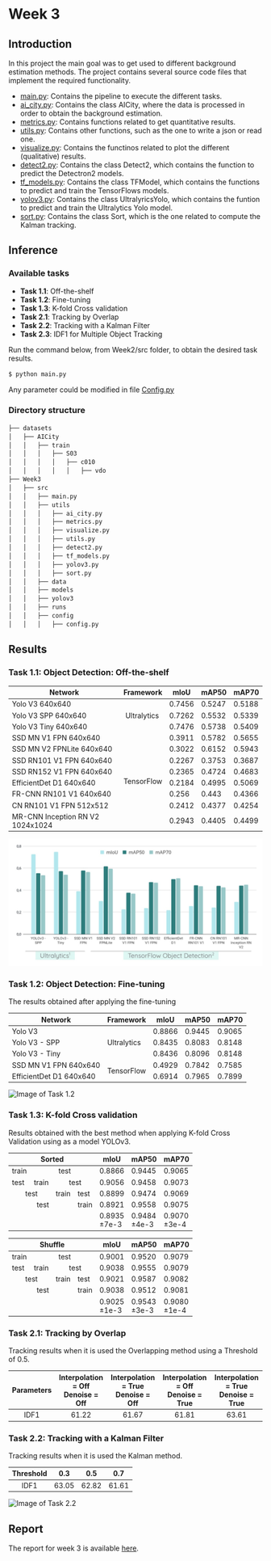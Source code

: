 # Week 3

## Introduction
In this project the main goal was to get used to different background estimation methods. The project contains several source code files that implement the required functionality.

* [main.py](https://github.com/mcv-m6-video/mcv-m6-2021-team3/tree/main/Week2/src/main.py): Contains the pipeline to execute the different tasks.
* [ai_city.py](https://github.com/mcv-m6-video/mcv-m6-2021-team3/tree/main/Week2/src/utils/ai_city.py): Contains the class AICity, where the data is processed in order to obtain the background estimation.
* [metrics.py](https://github.com/mcv-m6-video/mcv-m6-2021-team3/tree/main/Week2/src/utils/metrics.py): Contains functions related to get quantitative results.
* [utils.py](https://github.com/mcv-m6-video/mcv-m6-2021-team3/tree/main/Week2/src/utils/utils.py): Contains other functions, such as the one to write a json or read one.
* [visualize.py](https://github.com/mcv-m6-video/mcv-m6-2021-team3/tree/main/Week2/src/utils/visualize.py): Contains the functinos related to plot the different (qualitative) results.
* [detect2.py](https://github.com/mcv-m6-video/mcv-m6-2021-team3/tree/main/Week2/src/utils/detect2.py): Contains the class Detect2, which contains the function to predict the Detectron2 models.
* [tf_models.py](https://github.com/mcv-m6-video/mcv-m6-2021-team3/tree/main/Week2/src/utils/tf_models.py): Contains the class TFModel, which contains the functions to predict and train the TensorFlows models.
* [yolov3.py](https://github.com/mcv-m6-video/mcv-m6-2021-team3/tree/main/Week2/src/utils/yolov3.py): Contains the class UltralyricsYolo, which contains the funtion to predict and train the Ultralytics Yolo model. 
* [sort.py](https://github.com/mcv-m6-video/mcv-m6-2021-team3/tree/main/Week2/src/utils/sort.py): Contains the class Sort, which is the one related to compute the Kalman tracking.


## Inference
### Available tasks
* **Task 1.1**: Off-the-shelf
* **Task 1.2**: Fine-tuning
* **Task 1.3**: K-fold Cross validation
* **Task 2.1**: Tracking by Overlap
* **Task 2.2**: Tracking with a Kalman Filter
* **Task 2.3**: IDF1 for Multiple Object Tracking


Run the command below, from Week2/src folder, to obtain the desired task results.

```bash
$ python main.py 
```
Any parameter could be modified in file [Config.py](https://github.com/mcv-m6-video/mcv-m6-2021-team3/blob/main/Week2/src/config/config.py)

### Directory structure

```bash
├── datasets
│   ├── AICity
│   │   ├── train
│   │   │   ├── S03
│   │   │   │   ├── c010
│   │   │   │   │   ├── vdo
├── Week3
│   ├── src
│   │   ├── main.py
│   │   ├── utils
│   │   │   ├── ai_city.py
│   │   │   ├── metrics.py
│   │   │   ├── visualize.py
│   │   │   ├── utils.py
│   │   │   ├── detect2.py
│   │   │   ├── tf_models.py
│   │   │   ├── yolov3.py
│   │   │   ├── sort.py
│   │   ├── data
│   │   ├── models
│   │   ├── yolov3
│   │   ├── runs
│   │   ├── config
│   │   │   ├── config.py
```

## Results
### Task 1.1: Object Detection: Off-the-shelf

<table>
    <thead>
        <tr>
            <th>Network</th>
            <th>Framework</th>
            <th>mIoU</th>
            <th>mAP50</th>
            <th>mAP70</th>
        </tr>
    </thead>
    <tbody>
        <tr>
            <td>Yolo V3 640x640</td>
            <td rowspan=3>&nbsp;Ultralytics</td>
            <td>0.7456</td>
            <td>0.5247</td>
            <td>0.5188</td>
        </tr>
        <tr>
            <td>Yolo V3 SPP 640x640</td>
            <td>0.7262</td>
            <td>0.5532</td>
            <td>0.5339</td>
        </tr>
        <tr>
            <td>Yolo V3 Tiny 640x640</td>
            <td>0.7476</td>
            <td>0.5738</td>
            <td>0.5409</td>
        </tr>
        <tr>
            <td>SSD MN V1 FPN 640x640</td>
            <td rowspan=8>TensorFlow</td>
            <td>0.3911</td>
            <td>0.5782</td>
            <td>0.5655</td>
        </tr>
        <tr>
            <td>SSD MN V2 FPNLite 640x640</td>
            <td>0.3022</td>
            <td>0.6152</td>
            <td>0.5943</td>
        </tr>
        <tr>
            <td>SSD RN101 V1 FPN 640x640</td>
            <td>0.2267</td>
            <td>0.3753</td>
            <td>0.3687</td>
        </tr>
        <tr>
            <td>SSD RN152 V1 FPN 640x640</td>
            <td>0.2365</td>
            <td>0.4724</td>
            <td>0.4683</td>
        </tr>
        <tr>
            <td>EfficientDet D1 640x640</td>
            <td>0.2184</td>
            <td>0.4995</td>
            <td>0.5069</td>
        </tr>
        <tr>
            <td>FR-CNN RN101 V1 640x640</td>
            <td>0.256</td>
            <td>0.443</td>
            <td>0.4366</td>
        </tr>
        <tr>
            <td>CN RN101 V1 FPN 512x512</td>
            <td>0.2412</td>
            <td>0.4377</td>
            <td>0.4254</td>
        </tr>
        <tr>
            <td>MR-CNN Inception RN V2 1024x1024</td>
            <td>0.2943</td>
            <td>0.4405</td>
            <td>0.4499</td>
        </tr>
    </tbody>
</table>
 

![Image of Task 1.1](Week3/Task11.jpg)

### Task 1.2: Object Detection: Fine-tuning

The results obtained after applying the fine-tuning

<table>
    <thead>
        <tr>
            <th>Network</th>
            <th>Framework</th>
            <th>mIoU</th>
            <th>mAP50</th>
            <th>mAP70</th>
        </tr>
    </thead>
    <tbody>
        <tr>
            <td>Yolo V3</td>
            <td rowspan=3>Ultralytics</td>
            <td>0.8866</td>
            <td>0.9445</td>
            <td>0.9065</td>
        </tr>
        <tr>
            <td>Yolo V3 - SPP</td>
            <td>0.8435</td>
            <td>0.8083</td>
            <td>0.8148</td>
        </tr>
        <tr>
            <td>Yolo V3 - Tiny</td>
            <td>0.8436</td>
            <td>0.8096</td>
            <td>0.8148</td>
        </tr>
        <tr>
            <td>SSD MN V1 FPN 640x640</td>
            <td rowspan=2>TensorFlow</td>
            <td>0.4929</td>
            <td>0.7842</td>
            <td>0.7585</td>
        </tr>
        <tr>
            <td>EfficientDet D1 640x640</td>
            <td>0.6914</td>
            <td>0.7965</td>
            <td>0.7899</td>
        </tr>
    </tbody>
</table>

![Image of Task 1.2](https://github.com/mcv-m6-video/mcv-m6-2021-team3/tree/main/Week3/Task12.jpg)

### Task 1.3: K-fold Cross validation

Results obtained with the best method when applying K-fold Cross Validation using as a model YOLOv3.

<table>
    <thead>
        <tr>
            <th colspan=4>Sorted</th>
            <th>mIoU</th>
            <th>mAP50</th>
            <th>mAP70</th>
        </tr>
    </thead>
    <tbody>
        <tr>
            <td>train</td>
            <td colspan=3>&nbsp;&nbsp;&nbsp;&nbsp;&nbsp;&nbsp;&nbsp;&nbsp;&nbsp;&nbsp;&nbsp;&nbsp;&nbsp;test</td>
            <td>0.8866</td>
            <td>0.9445</td>
            <td>0.9065</td>
        </tr>
        <tr>
            <td>test</td>
            <td>train</td>
            <td colspan=2>&nbsp;&nbsp;&nbsp;&nbsp;&nbsp;&nbsp;&nbsp;test</td>
            <td>0.9056</td>
            <td>0.9458</td>
            <td>0.9073</td>
        </tr>
        <tr>
            <td colspan=2>&nbsp;&nbsp;&nbsp;&nbsp;&nbsp;&nbsp;&nbsp;test</td>
            <td>train</td>
            <td>test</td>
            <td>0.8899</td>
            <td>0.9474</td>
            <td>0.9069</td>
        </tr>
        <tr>
            <td colspan=3>&nbsp;&nbsp;&nbsp;&nbsp;&nbsp;&nbsp;&nbsp;&nbsp;&nbsp;&nbsp;&nbsp;&nbsp;&nbsp;test</td>
            <td>train</td>
            <td>0.8921</td>
            <td>0.9558</td>
            <td>0.9075</td>
        </tr>
        <tr>
            <td colspan=4></td>
            <td>0.8935 <br> ±7e-3</td>
            <td>0.9484 <br> ±4e-3</td>
            <td>0.9070 <br> ±3e-4</td>
        </tr>
    </tbody>
</table>


<table>
    <thead>
        <tr>
            <th colspan=4>Shuffle</th>
            <th>mIoU</th>
            <th>mAP50</th>
            <th>mAP70</th>
        </tr>
    </thead>
    <tbody>
        <tr>
            <td>train</td>
            <td colspan=3>&nbsp;&nbsp;&nbsp;&nbsp;&nbsp;&nbsp;&nbsp;&nbsp;&nbsp;&nbsp;&nbsp;&nbsp;&nbsp;test</td>
            <td>0.9001</td>
            <td>0.9520</td>
            <td>0.9079</td>
        </tr>
        <tr>
            <td>test</td>
            <td>train</td>
            <td colspan=2>&nbsp;&nbsp;&nbsp;&nbsp;&nbsp;&nbsp;&nbsp;test</td>
            <td>0.9038</td>
            <td>0.9555</td>
            <td>0.9079</td>
        </tr>
        <tr>
            <td colspan=2>&nbsp;&nbsp;&nbsp;&nbsp;&nbsp;&nbsp;&nbsp;test</td>
            <td>train</td>
            <td>test</td>
            <td>0.9021</td>
            <td>0.9587</td>
            <td>0.9082</td>
        </tr>
        <tr>
            <td colspan=3>&nbsp;&nbsp;&nbsp;&nbsp;&nbsp;&nbsp;&nbsp;&nbsp;&nbsp;&nbsp;&nbsp;&nbsp;&nbsp;test</td>
            <td>train</td>
            <td>0.9038</td>
            <td>0.9512</td>
            <td>0.9081</td>
        </tr>
        <tr>
            <td colspan=4></td>
            <td>0.9025 <br> ±1e-3</td>
            <td>0.9543 <br> ±3e-3</td>
            <td>0.9080 <br> ±1e-4</td>
        </tr>
    </tbody>
</table>


### Task 2.1: Tracking by Overlap

Tracking results when it is used the Overlapping method using a Threshold of 0.5.

| Parameters| Interpolation = Off  Denoise = Off | Interpolation = True  Denoise = Off | Interpolation = Off  Denoise = True | Interpolation = True Denoise = True |
| :---: | :---: | :---: | :---: | :---: |
| IDF1 | 61.22 | 61.67 | 61.81 | 63.61 | 


### Task 2.2: Tracking with a Kalman Filter

Tracking results when it is used the Kalman method.

| Threshold | 0.3 | 0.5 | 0.7 |
| :---: | :---: | :---: | :---: |
| IDF1 | 63.05 | 62.82 | 61.61 | 

![Image of Task 2.2](https://github.com/mcv-m6-video/mcv-m6-2021-team3/tree/main/Week3/Task22.jpg)


## Report
The report for week 3 is available [here](https://docs.google.com/presentation/d/1M0Vw8quKhlRDudc1A5YYByKr7KclVOnSPspYGjmRxCo/edit?usp=sharing).
